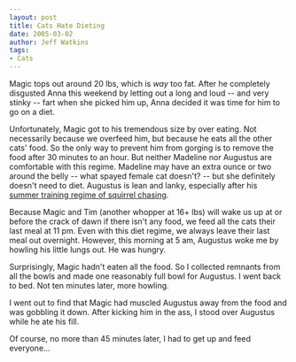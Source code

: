 ```yaml
---
layout: post
title: Cats Hate Dieting
date: 2005-03-02
author: Jeff Watkins
tags:
- Cats
---
```


Magic tops out around 20 lbs, which is *way* too fat. After he completely disgusted Anna this weekend by letting out a long and loud -- and very stinky -- fart when she picked him up, Anna decided it was time for him to go on a diet.

Unfortunately, Magic got to his tremendous size by over eating. Not necessarily because we overfeed him, but because he eats all the other cats' food. So the only way to prevent him from gorging is to remove the food after 30 minutes to an hour. But neither Madeline nor Augustus are comfortable with this regime. Madeline may have an extra ounce or two around the belly -- what spayed female cat doesn't? -- but she definitely doesn't need to diet. Augustus is lean and lanky, especially after his [summer training regime of squirrel chasing][summer training].

Because Magic and Tim (another whopper at 16+ lbs) will wake us up at or before the crack of dawn if there isn't any food, we feed all the cats their last meal at 11 pm. Even with this diet regime, we always leave their last meal out overnight. However, this morning at 5 am, Augustus woke me by howling his little lungs out. He was hungry.

Surprisingly, Magic hadn't eaten all the food. So I collected remnants from all the bowls and made one reasonably full bowl for Augustus. I went back to bed. Not ten minutes later, more howling.

I went out to find that Magic had muscled Augustus away from the food and was gobbling it down. After kicking him in the ass, I stood over Augustus while he ate his fill.

Of course, no more than 45 minutes later, I had to get up and feed everyone...

[summer training]: /photography/our-cats/augustus-gives-chase.html "Augustus Gives Chase"
